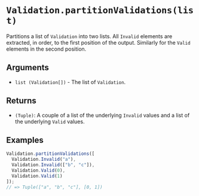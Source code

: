 # `Validation.partitionValidations(list)`

Partitions a list of `Validation` into two lists. All `Invalid` elements are extracted, in order, to the first position of the output. Similarly for the `Valid` elements in the second position.

## Arguments

* `list (Validation[])` - The list of `Validation`.

## Returns

* `(Tuple)`: A couple of a list of the underlying `Invalid` values and a list of the underlying `Valid` values.

## Examples

```javascript
Validation.partitionValidations([
  Validation.Invalid("a"),
  Validation.Invalid(["b", "c"]),
  Validation.Valid(0),
  Validation.Valid(1)
]);
// => Tuple(["a", "b", "c"], [0, 1])
```
